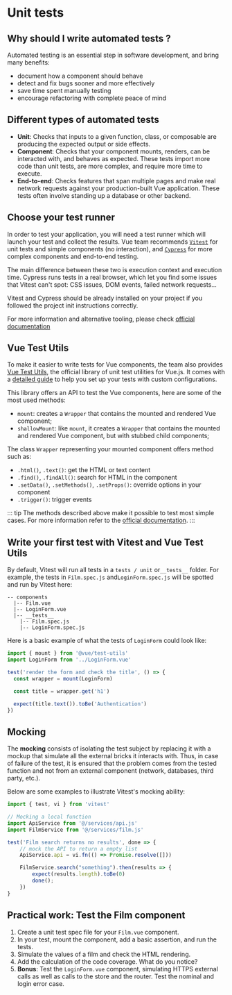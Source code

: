 # Unit tests

## Why should I write automated tests ?

Automated testing is an essential step in software development, and bring many benefits:

- document how a component should behave
- detect and fix bugs sooner and more effectively
- save time spent manually testing
- encourage refactoring with complete peace of mind

## Different types of automated tests

- **Unit**: Checks that inputs to a given function, class, or composable are producing the expected output or side effects.
- **Component**: Checks that your component mounts, renders, can be interacted with, and behaves as expected. These tests import more code than unit tests, are more complex, and require more time to execute.
- **End-to-end**: Checks features that span multiple pages and make real network requests against your production-built Vue application. These tests often involve standing up a database or other backend.

## Choose your test runner

In order to test your application, you will need a test runner which will launch your test and collect the results. Vue team recommends [`Vitest`](https://vitest.dev/) for unit tests and simple components (no interaction), and [`Cypress`](https://on.cypress.io/component)  for more complex components and end-to-end testing.

The main difference between these two is execution context and execution time. Cypress runs tests in a real browser, which let you find some issues that Vitest can't spot: CSS issues, DOM events, failed network requests...

Vitest and Cypress should be already installed on your project if you followed the project init instructions correctly.

For more information and alternative tooling, please check [official documentation](https://vuejs.org/guide/scaling-up/testing.html)


## Vue Test Utils

To make it easier to write tests for Vue components, the team also provides [Vue Test Utils](https://vue-test-utils.vuejs.org/), the official library of unit test utilities for Vue.js. It comes with a [detailed guide](https://vue-test-utils.vuejs.org/) to help you set up your tests with custom configurations.

This library offers an API to test the Vue components, here are some of the most used methods:

- `mount`: creates a `Wrapper` that contains the mounted and rendered Vue component;
- `shallowMount`: like `mount`, it creates a `Wrapper` that contains the mounted and rendered Vue component, but with stubbed child components;

The class `Wrapper` representing your mounted component offers method such as:

- `.html()`, `.text()`: get the HTML or text content
- `.find()`, `.findAll()`: search for HTML in the component
- `.setData()`, `.setMethods()`, `.setProps()`: override options in your component
- `.trigger()`: trigger events

::: tip
The methods described above make it possible to test most simple cases. For more information refer to the [official documentation](https://vue-test-utils.vuejs.org/).
:::

## Write your first test with Vitest and Vue Test Utils

By default, Vitest will run all tests in a `tests / unit` or`__tests__` folder. For example, the tests in `Film.spec.js` and`LoginForm.spec.js` will be spotted and run by Vitest here:

```
-- components
  |-- Film.vue
  |-- LoginForm.vue
  |-- __tests__
    |-- Film.spec.js
    |-- LoginForm.spec.js
```

Here is a basic example of what the tests of `LoginForm` could look like:

```js
import { mount } from '@vue/test-utils'
import LoginForm from '../LoginForm.vue'

test('render the form and check the title', () => {
  const wrapper = mount(LoginForm)

  const title = wrapper.get('h1')

  expect(title.text()).toBe('Authentication')
})
```

## Mocking

The **mocking** consists of isolating the test subject by replacing it with a mockup that simulate all the external bricks it interacts with. Thus, in case of failure of the test, it is ensured that the problem comes from the tested function and not from an external component (network, databases, third party, etc.).

Below are some examples to illustrate Vitest's mocking ability:

```js
import { test, vi } from 'vitest'

// Mocking a local function
import ApiService from '@/services/api.js'
import FilmService from '@/services/film.js'

test('Film search returns no results', done => {
    // mock the API to return a empty list
    ApiService.api = vi.fn(() => Promise.resolve([]))

    FilmService.search("something").then(results => {
        expect(results.length).toBe(0)
        done();
    })
}
```

## Practical work: Test the Film component

1. Create a unit test spec file for your `Film.vue` component.
2. In your test, mount the component, add a basic assertion, and run the tests.
3. Simulate the values ​​of a film and check the HTML rendering.
4. Add the calculation of the code coverage. What do you notice?
5. **Bonus**: Test the `LoginForm.vue` component, simulating HTTPS external calls as well as calls to the store and the router. Test the nominal and login error case.